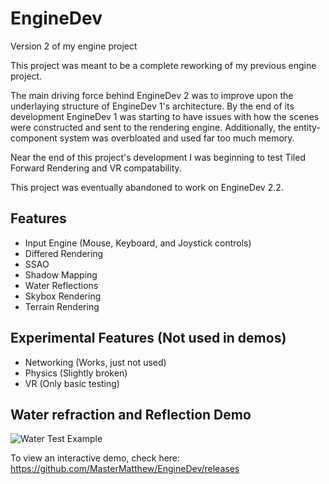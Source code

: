 # EngineDev

Version 2 of my engine project

This project was meant to be a complete reworking of my previous engine project.

The main driving force behind EngineDev 2 was to improve upon the underlaying structure of EngineDev 1's architecture. By the end of its development EngineDev 1 was starting to have issues with how the scenes were constructed and sent to the rendering engine. Additionally, the entity-component system was overbloated and used far too much memory.

Near the end of this project's development I was beginning to test Tiled Forward Rendering and VR compatability.

This project was eventually abandoned to work on EngineDev 2.2.

## Features
* Input Engine (Mouse, Keyboard, and Joystick controls)
* Differed Rendering
* SSAO
* Shadow Mapping
* Water Reflections
* Skybox Rendering
* Terrain Rendering

## Experimental Features (Not used in demos)
* Networking (Works, just not used)
* Physics (Slightly broken)
* VR (Only basic testing)


## Water refraction and Reflection Demo
![Water Test Example](https://github.com/MasterMatthew/EngineDev/blob/master/EngineWaterTest.gif)

To view an interactive demo, check here:
https://github.com/MasterMatthew/EngineDev/releases

